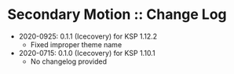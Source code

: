 # Secondary Motion :: Change Log

* 2020-0925: 0.1.1 (Icecovery) for KSP 1.12.2
	+ Fixed improper theme name
* 2020-0715: 0.1.0 (Icecovery) for KSP 1.10.1
	+ No changelog provided
